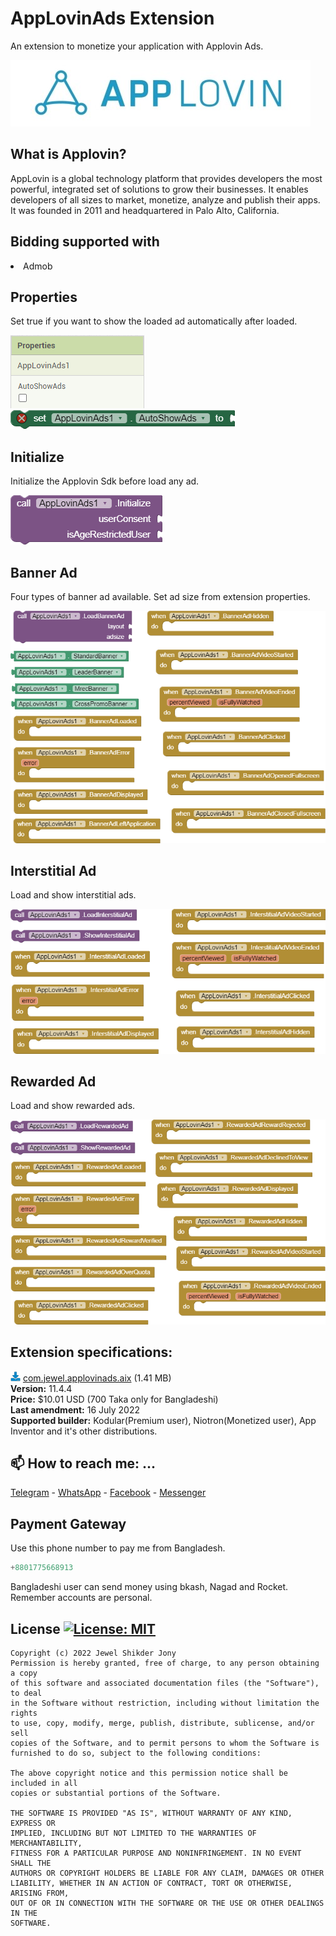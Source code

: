 # AppLovinAds Extension
An extension to monetize your application with Applovin Ads.

<img src="https://github.com/jewelshkjony/AppLovinAds/raw/main/images/applovin-cover.jpg"/>

## What is Applovin?
AppLovin is a global technology platform that provides developers the most powerful, integrated set of solutions to grow their businesses. It enables developers of all sizes to market, monetize, analyze and publish their apps. It was founded in 2011 and headquartered in Palo Alto, California.

## Bidding supported with
<li> Admob

## Properties
Set true if you want to show the loaded ad automatically after loaded.

<img src="https://github.com/jewelshkjony/AppLovinAds/raw/main/images/property-1.png"/>
<img src="https://github.com/jewelshkjony/AppLovinAds/raw/main/images/property-2.png"/>

## Initialize
Initialize the Applovin Sdk before load any ad.

<img src="https://github.com/jewelshkjony/AppLovinAds/raw/main/images/initialize.png"/>

## Banner Ad
Four types of banner ad available. Set ad size from extension properties.

<img src="https://github.com/jewelshkjony/AppLovinAds/raw/main/images/banner.png"/>

## Interstitial Ad
Load and show interstitial ads.

<img src="https://github.com/jewelshkjony/AppLovinAds/raw/main/images/interstitial.png"/>

## Rewarded Ad
Load and show rewarded ads.

<img src="https://github.com/jewelshkjony/AppLovinAds/raw/main/images/reward.png"/>

## Extension specifications:
<img src="https://github.com/jewelshkjony/AppLovinAds/raw/main/images/download-icon.png"/> <a href="https://t.me/jewelshkjony">com.jewel.applovinads.aix</a> (1.41 MB) \
<b>Version:</b> 11.4.4\
<b>Price:</b> $10.01 USD (700 Taka only for Bangladeshi)\
<b>Last amendment:</b> 16 July 2022\
<b>Supported builder:</b> Kodular(Premium user), Niotron(Monetized user),  App Inventor and it's other distributions.

## 📫 How to reach me: ...

<a href="https://t.me/jewelshkjony">Telegram</a> - <a href="https://wa.me/8801775668913">WhatsApp</a> - <a href="https://fb.com/jewelshkjony">Facebook</a> - <a href="https://m.me/jewelshkjony">Messenger</a>

## Payment Gateway
Use this phone number to pay me from Bangladesh.

````java
+8801775668913
````
Bangladeshi user can send money using bkash, Nagad and Rocket. Remember accounts are personal.

## License [![License: MIT](https://img.shields.io/badge/License-MIT-yellow.svg)](https://opensource.org/licenses/MIT)
    Copyright (c) 2022 Jewel Shikder Jony
    Permission is hereby granted, free of charge, to any person obtaining a copy
    of this software and associated documentation files (the "Software"), to deal
    in the Software without restriction, including without limitation the rights
    to use, copy, modify, merge, publish, distribute, sublicense, and/or sell
    copies of the Software, and to permit persons to whom the Software is
    furnished to do so, subject to the following conditions:
    
    The above copyright notice and this permission notice shall be included in all
    copies or substantial portions of the Software.
    
    THE SOFTWARE IS PROVIDED "AS IS", WITHOUT WARRANTY OF ANY KIND, EXPRESS OR
    IMPLIED, INCLUDING BUT NOT LIMITED TO THE WARRANTIES OF MERCHANTABILITY,
    FITNESS FOR A PARTICULAR PURPOSE AND NONINFRINGEMENT. IN NO EVENT SHALL THE
    AUTHORS OR COPYRIGHT HOLDERS BE LIABLE FOR ANY CLAIM, DAMAGES OR OTHER
    LIABILITY, WHETHER IN AN ACTION OF CONTRACT, TORT OR OTHERWISE, ARISING FROM,
    OUT OF OR IN CONNECTION WITH THE SOFTWARE OR THE USE OR OTHER DEALINGS IN THE
    SOFTWARE.
